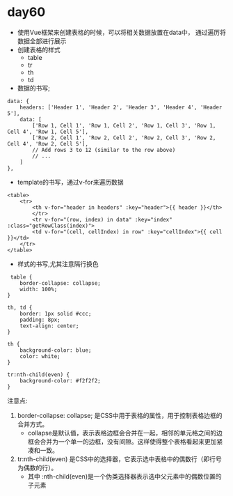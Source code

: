 # day60
- 使用Vue框架来创建表格的时候，可以将相关数据放置在data中，
通过遍历将数据全部进行展示
- 创建表格的样式
    - table
    - tr
    - th
    - td
- 数据的书写; 
```
data: {
    headers: ['Header 1', 'Header 2', 'Header 3', 'Header 4', 'Header 5'],
    data: [
        ['Row 1, Cell 1', 'Row 1, Cell 2', 'Row 1, Cell 3', 'Row 1, Cell 4', 'Row 1, Cell 5'],
        ['Row 2, Cell 1', 'Row 2, Cell 2', 'Row 2, Cell 3', 'Row 2, Cell 4', 'Row 2, Cell 5'],
        // Add rows 3 to 12 (similar to the row above)
        // ...
    ]
},
```
- template的书写，通过v-for来遍历数据
```
<table>
    <tr>
        <th v-for="header in headers" :key="header">{{ header }}</th>
        </tr>
        <tr v-for="(row, index) in data" :key="index" :class="getRowClass(index)">
        <td v-for="(cell, cellIndex) in row" :key="cellIndex">{{ cell }}</td>
    </tr>
</table>
```

- 样式的书写,尤其注意隔行换色
```
 table {
    border-collapse: collapse;
    width: 100%;
}

th, td {
    border: 1px solid #ccc;
    padding: 8px;
    text-align: center;
}

th {
    background-color: blue;
    color: white;
}

tr:nth-child(even) {
    background-color: #f2f2f2;
}
```
注意点:
1. border-collapse: collapse; 是CSS中用于表格的属性，用于控制表格边框的合并方式。
    - collapse是默认值，表示表格边框会合并在一起，相邻的单元格之间的边框会合并为一个单一的边框，没有间隙。这样使得整个表格看起来更加紧凑和一致。
2. tr:nth-child(even) 是CSS中的选择器，它表示选中表格中的偶数行（即行号为偶数的行）。
    - 其中 :nth-child(even)是一个伪类选择器表示选中父元素中的偶数位置的子元素
